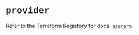 # `provider`

Refer to the Terraform Registory for docs: [`azurerm`](https://registry.terraform.io/providers/hashicorp/azurerm/3.0.2/docs).
